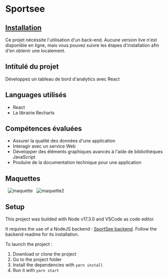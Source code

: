 # Sportsee

## [Installation](#Setup)

Ce projet nécéssite l'utilisation d'un back-end. 
Aucune version live n'est disponible en ligne, 
mais vous pouvez suivre les étapes d'installation afin d'en obtenir une localement.

## Intitulé du projet
Développez un tableau de bord d'analytics avec React

## Languages utilisés 
 - React 
 - La librairie Recharts  

## Compétences évaluées
- Assurer la qualité des données d'une application
- Interagir avec un service Web
- Développer des éléments graphiques avancés à l'aide de bibliothèques JavaScript
- Produire de la documentation technique pour une application

## Maquettes
&nbsp;
![maquette](https://user-images.githubusercontent.com/82055836/149948772-18b1c323-ccf9-406b-bb9e-44639b104b4b.png)
&nbsp;
![maquette2](https://user-images.githubusercontent.com/82055836/149948802-83405309-04fd-4ff3-bae8-fc69c0304126.png)

## Setup

This project was builded with Node v17.3.0 and VSCode as code editor.

It requires the use of a NodeJS backend : [SportSee backend](https://github.com/Tim-jn/P12_Backend).
Follow the backend readme for its installation.

To launch the project :

1. Download or clone the project
2. Go to the project folder
3. Install the dependencies with `yarn install`
4. Run it with `yarn start`
